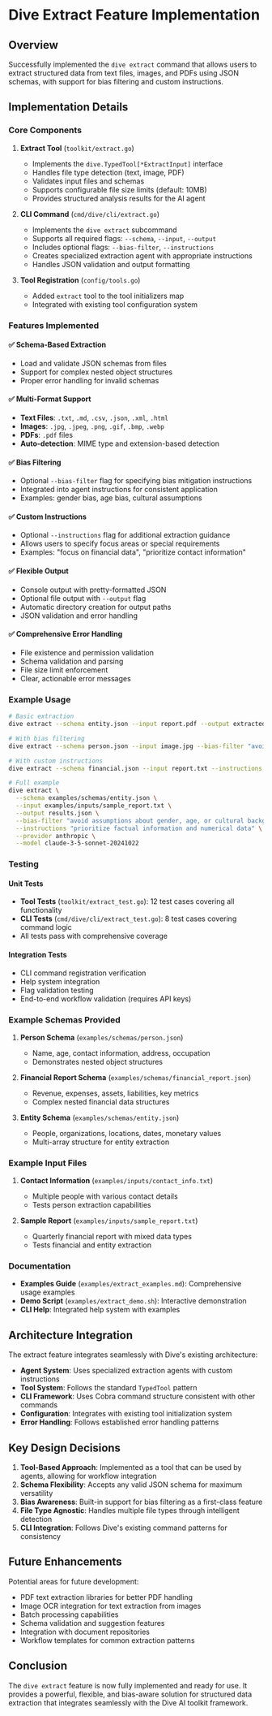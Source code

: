 # Dive Extract Feature Implementation

## Overview

Successfully implemented the `dive extract` command that allows users to extract structured data from text files, images, and PDFs using JSON schemas, with support for bias filtering and custom instructions.

## Implementation Details

### Core Components

1. **Extract Tool** (`toolkit/extract.go`)
   - Implements the `dive.TypedTool[*ExtractInput]` interface
   - Handles file type detection (text, image, PDF)
   - Validates input files and schemas
   - Supports configurable file size limits (default: 10MB)
   - Provides structured analysis results for the AI agent

2. **CLI Command** (`cmd/dive/cli/extract.go`)
   - Implements the `dive extract` subcommand
   - Supports all required flags: `--schema`, `--input`, `--output`
   - Includes optional flags: `--bias-filter`, `--instructions`
   - Creates specialized extraction agent with appropriate instructions
   - Handles JSON validation and output formatting

3. **Tool Registration** (`config/tools.go`)
   - Added `extract` tool to the tool initializers map
   - Integrated with existing tool configuration system

### Features Implemented

#### ✅ Schema-Based Extraction
- Load and validate JSON schemas from files
- Support for complex nested object structures
- Proper error handling for invalid schemas

#### ✅ Multi-Format Support
- **Text Files**: `.txt`, `.md`, `.csv`, `.json`, `.xml`, `.html`
- **Images**: `.jpg`, `.jpeg`, `.png`, `.gif`, `.bmp`, `.webp`
- **PDFs**: `.pdf` files
- **Auto-detection**: MIME type and extension-based detection

#### ✅ Bias Filtering
- Optional `--bias-filter` flag for specifying bias mitigation instructions
- Integrated into agent instructions for consistent application
- Examples: gender bias, age bias, cultural assumptions

#### ✅ Custom Instructions
- Optional `--instructions` flag for additional extraction guidance
- Allows users to specify focus areas or special requirements
- Examples: "focus on financial data", "prioritize contact information"

#### ✅ Flexible Output
- Console output with pretty-formatted JSON
- Optional file output with `--output` flag
- Automatic directory creation for output paths
- JSON validation and error handling

#### ✅ Comprehensive Error Handling
- File existence and permission validation
- Schema validation and parsing
- File size limit enforcement
- Clear, actionable error messages

### Example Usage

```bash
# Basic extraction
dive extract --schema entity.json --input report.pdf --output extracted.json

# With bias filtering
dive extract --schema person.json --input image.jpg --bias-filter "avoid gender assumptions"

# With custom instructions
dive extract --schema financial.json --input report.txt --instructions "focus on monetary values"

# Full example
dive extract \
  --schema examples/schemas/entity.json \
  --input examples/inputs/sample_report.txt \
  --output results.json \
  --bias-filter "avoid assumptions about gender, age, or cultural background" \
  --instructions "prioritize factual information and numerical data" \
  --provider anthropic \
  --model claude-3-5-sonnet-20241022
```

### Testing

#### Unit Tests
- **Tool Tests** (`toolkit/extract_test.go`): 12 test cases covering all functionality
- **CLI Tests** (`cmd/dive/cli/extract_test.go`): 8 test cases covering command logic
- All tests pass with comprehensive coverage

#### Integration Tests
- CLI command registration verification
- Help system integration
- Flag validation testing
- End-to-end workflow validation (requires API keys)

### Example Schemas Provided

1. **Person Schema** (`examples/schemas/person.json`)
   - Name, age, contact information, address, occupation
   - Demonstrates nested object structures

2. **Financial Report Schema** (`examples/schemas/financial_report.json`)
   - Revenue, expenses, assets, liabilities, key metrics
   - Complex nested financial data structures

3. **Entity Schema** (`examples/schemas/entity.json`)
   - People, organizations, locations, dates, monetary values
   - Multi-array structure for entity extraction

### Example Input Files

1. **Contact Information** (`examples/inputs/contact_info.txt`)
   - Multiple people with various contact details
   - Tests person extraction capabilities

2. **Sample Report** (`examples/inputs/sample_report.txt`)
   - Quarterly financial report with mixed data types
   - Tests financial and entity extraction

### Documentation

- **Examples Guide** (`examples/extract_examples.md`): Comprehensive usage examples
- **Demo Script** (`examples/extract_demo.sh`): Interactive demonstration
- **CLI Help**: Integrated help system with examples

## Architecture Integration

The extract feature integrates seamlessly with Dive's existing architecture:

- **Agent System**: Uses specialized extraction agents with custom instructions
- **Tool System**: Follows the standard `TypedTool` pattern
- **CLI Framework**: Uses Cobra command structure consistent with other commands
- **Configuration**: Integrates with existing tool initialization system
- **Error Handling**: Follows established error handling patterns

## Key Design Decisions

1. **Tool-Based Approach**: Implemented as a tool that can be used by agents, allowing for workflow integration
2. **Schema Flexibility**: Accepts any valid JSON schema for maximum versatility
3. **Bias Awareness**: Built-in support for bias filtering as a first-class feature
4. **File Type Agnostic**: Handles multiple file types through intelligent detection
5. **CLI Integration**: Follows Dive's existing command patterns for consistency

## Future Enhancements

Potential areas for future development:
- PDF text extraction libraries for better PDF handling
- Image OCR integration for text extraction from images
- Batch processing capabilities
- Schema validation and suggestion features
- Integration with document repositories
- Workflow templates for common extraction patterns

## Conclusion

The `dive extract` feature is now fully implemented and ready for use. It provides a powerful, flexible, and bias-aware solution for structured data extraction that integrates seamlessly with the Dive AI toolkit framework.